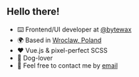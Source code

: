 ## Hello there!

- ⌨️ Frontend/UI developer at [@bytewax](https://github.com/bytewax)
- 🌍 Based in [Wroclaw, Poland](https://goo.gl/maps/kAJoNDGVRKJrxw6u5)
- ❤️ Vue.js & pixel-perfect SCSS
- 🐶 Dog-lover 
- 📧 Feel free to contact me by [email](mailto:konrad@sienkowski.eu)
